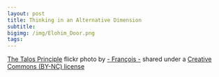 ```yaml
---
layout: post
title: Thinking in an Alternative Dimension
subtitle:
bigimg: /img/Elohim_Door.png
tags:
---
```




<a title="The Talos Principle" href="https://flickr.com/photos/wakeupmrfreeman/16214157737">The Talos Principle</a> flickr photo by <a href="https://flickr.com/people/wakeupmrfreeman">- François -</a> shared under a <a href="https://creativecommons.org/licenses/by-nc/2.0/">Creative Commons (BY-NC) license</a> </small>
